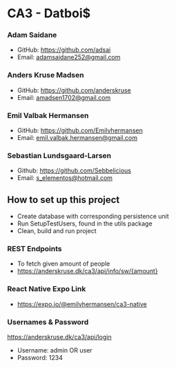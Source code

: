 # CA3 - Datboi$
### Adam Saidane 
- GitHub: https://github.com/adsai
- Email: adamsaidane252@gmail.com

### Anders Kruse Madsen
- GitHub: https://github.com/anderskruse
- Email: amadsen1702@gmail.com

### Emil Valbak Hermansen
- GitHub: https://github.com/Emilvhermansen
- Email: emil.valbak.hermansen@gmail.com

### Sebastian Lundsgaard-Larsen
- Github: https://github.com/Sebbelicious
- Email: s_elementos@hotmail.com

## How to set up this project
- Create database with corresponding persistence unit
- Run SetupTestUsers, found in the utils package
- Clean, build and run project

### REST Endpoints
- To fetch given amount of people
- https://anderskruse.dk/ca3/api/info/sw/{amount}
### React Native Expo Link
- https://expo.io/@emilvhermansen/ca3-native

### Usernames & Password
https://anderskruse.dk/ca3/api/login
- Username: admin OR user
- Password: 1234
